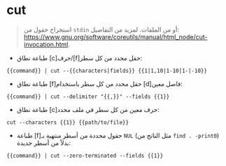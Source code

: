 # cut

> استخراج حقول من `stdin` أو من الملفات.
> لمزيد من التفاصيل: <https://www.gnu.org/software/coreutils/manual/html_node/cut-invocation.html>.

- طباعة نطاق [c]حرف/[f]حقل محدد من كل سطر:

`{{command}} | cut --{{characters|fields}} {{1|1,10|1-10|1-|-10}}`

- طباعة نطاق [f]حقل محدد من كل سطر باستخدام [d]فاصل معين:

`{{command}} | cut --delimiter "{{,}}" --fields {{1}}`

- طباعة نطاق [c]حرف معين من كل سطر في ملف محدد:

`cut --characters {{1}} {{path/to/file}}`

- طباعة [f]حقول محددة من أسطر منتهية بـ `NUL` (مثل الناتج من `find . -print0`) بدلاً من أسطر جديدة:

`{{command}} | cut --zero-terminated --fields {{1}}`
